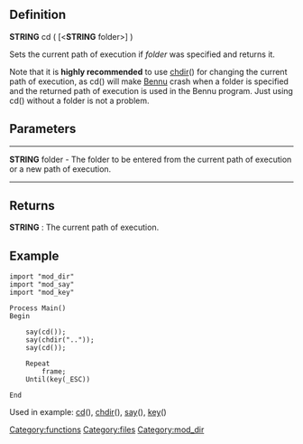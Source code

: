 Definition
----------

**STRING** cd ( \[&lt;**STRING** folder&gt;\] )

Sets the current path of execution if *folder* was specified and returns
it.

Note that it is **highly recommended** to use
[chdir](chdir "wikilink")() for changing the current path of execution,
as cd() will make [Bennu](Bennu "wikilink") crash when a folder is
specified and the returned path of execution is used in the Bennu
program. Just using cd() without a folder is not a problem.

Parameters
----------

  ------------------- -------------------------------------------------------------------------------------------
  **STRING** folder   - The folder to be entered from the current path of execution or a new path of execution.
  ------------------- -------------------------------------------------------------------------------------------

Returns
-------

**STRING** : The current path of execution.

Example
-------

    import "mod_dir"
    import "mod_say"
    import "mod_key"

    Process Main()
    Begin

        say(cd());
        say(chdir(".."));
        say(cd());

        Repeat
            frame;
        Until(key(_ESC))

    End

Used in example: [cd](cd "wikilink")(), [chdir](chdir "wikilink")(),
[say](say "wikilink")(), [key](key "wikilink")()

<Category:functions> <Category:files> <Category:mod_dir>
